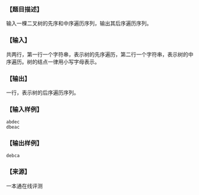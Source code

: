 ### 【题目描述】

输入一棵二叉树的先序和中序遍历序列，输出其后序遍历序列。

### 【输入】

共两行，第一行一个字符串，表示树的先序遍历，第二行一个字符串，表示树的中序遍历。树的结点一律用小写字母表示。

### 【输出】

一行，表示树的后序遍历序列。

### 【输入样例】

```
abdec
dbeac
```

### 【输出样例】

```
debca
```


 ### 【来源】

 一本通在线评测 